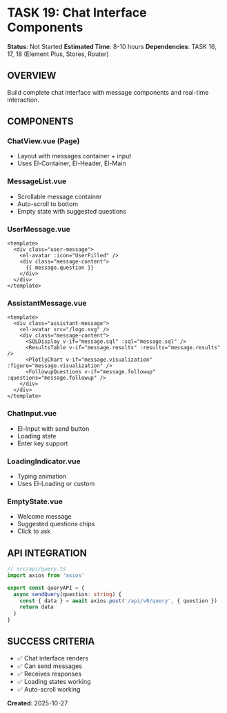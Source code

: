 # TASK 19: Chat Interface Components

**Status**: Not Started
**Estimated Time**: 8-10 hours
**Dependencies**: TASK 16, 17, 18 (Element Plus, Stores, Router)

## OVERVIEW
Build complete chat interface with message components and real-time interaction.

## COMPONENTS

### ChatView.vue (Page)
- Layout with messages container + input
- Uses El-Container, El-Header, El-Main

### MessageList.vue
- Scrollable message container
- Auto-scroll to bottom
- Empty state with suggested questions

### UserMessage.vue
```vue
<template>
  <div class="user-message">
    <el-avatar :icon="UserFilled" />
    <div class="message-content">
      {{ message.question }}
    </div>
  </div>
</template>
```

### AssistantMessage.vue
```vue
<template>
  <div class="assistant-message">
    <el-avatar src="/logo.svg" />
    <div class="message-content">
      <SQLDisplay v-if="message.sql" :sql="message.sql" />
      <ResultsTable v-if="message.results" :results="message.results" />
      <PlotlyChart v-if="message.visualization" :figure="message.visualization" />
      <FollowupQuestions v-if="message.followup" :questions="message.followup" />
    </div>
  </div>
</template>
```

### ChatInput.vue
- El-Input with send button
- Loading state
- Enter key support

### LoadingIndicator.vue
- Typing animation
- Uses El-Loading or custom

### EmptyState.vue
- Welcome message
- Suggested questions chips
- Click to ask

## API INTEGRATION
```typescript
// src/api/query.ts
import axios from 'axios'

export const queryAPI = {
  async sendQuery(question: string) {
    const { data } = await axios.post('/api/v0/query', { question })
    return data
  }
}
```

## SUCCESS CRITERIA
- ✅ Chat interface renders
- ✅ Can send messages
- ✅ Receives responses
- ✅ Loading states working
- ✅ Auto-scroll working

**Created**: 2025-10-27
